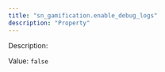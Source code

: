 ```yaml
---
title: "sn_gamification.enable_debug_logs"
description: "Property"
---
```


Description: 

Value: `false`